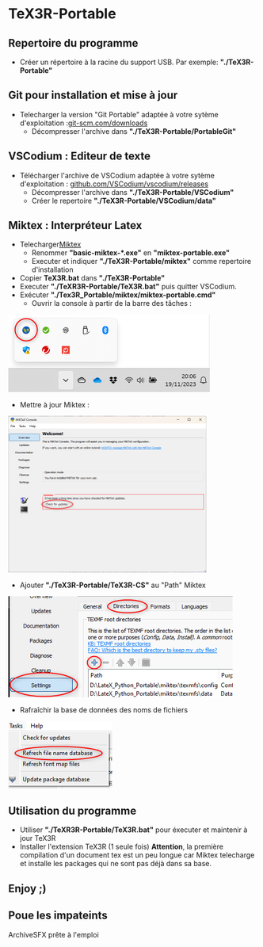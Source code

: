# TeX3R-Portable

## Repertoire du programme
* Créer un répertoire à la racine du support USB. Par exemple: **"./TeX3R-Portable"**
## Git pour installation et mise à jour
 
* Telecharger la version "Git Portable" adaptée à votre sytème d'exploitation :[git-scm.com/downloads](https://git-scm.com/downloads)
   * Décompresser l'archive dans **"./TeX3R-Portable/PortableGit"**

## VSCodium : Editeur de texte

* Télécharger l'archive de VSCodium adaptée à votre sytème d'exploitation :  [github.com/VSCodium/vscodium/releases](https://github.com/VSCodium/vscodium/releases)
   * Décompresser l'archive dans **"./TeX3R-Portable/VSCodium"**
   * Créer le repertoire **"./TeX3R-Portable/VSCodium/data"**

## Miktex : Interpréteur Latex
* Telecharger[Miktex](https://miktex.org/download)
   * Renommer **"basic-miktex-*.exe"** en **"miktex-portable.exe"**
   * Executer et indiquer **"./TeX3R-Portable/miktex"** comme repertoire d'installation
* Copier **TeX3R.bat** dans **"./TeX3R-Portable"**
* Executer **"./TeXR3R-Portable/TeX3R.bat"** puis quitter VSCodium.
* Exécuter **"./Tex3R_Portable/miktex/miktex-portable.cmd"**
   * Ouvrir la console à partir de la barre des tâches :

 ![](assets/images/console-miktek.png)
  
   * Mettre à jour Miktex : 

 <img src="./assets/images/update-miktex.png" width="400"/>
  
   * Ajouter **"./TeX3R-Portable/TeX3R-CS"** au "Path" Miktex
 
  ![](assets/images/path-miktex.png)

   * Rafraîchir la base de données des noms de fichiers
 
  ![](assets/images/name_database-miktex.png)

## Utilisation du programme
* Utiliser **"./TeXR3R-Portable/TeX3R.bat"** pour éxecuter et maintenir à jour TeX3R
* Installer l'extension TeX3R (1 seule fois)
**Attention**, la première compilation d'un document tex est un peu longue car Miktex telecharge et installe les packages qui ne sont pas déjà dans sa base.

## Enjoy ;) 

## Poue les impateints
ArchiveSFX prête à l'emploi
